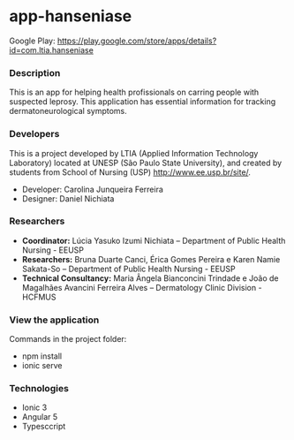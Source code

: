 # app-hanseniase

Google Play: https://play.google.com/store/apps/details?id=com.ltia.hanseniase

### Description

This is an app for helping health profissionals on carring people with suspected leprosy. This application has essential information for tracking dermatoneurological symptoms.

### Developers
This is a project developed by LTIA (Applied Information Technology Laboratory) located at UNESP (São Paulo State University), and created by students from School of Nursing (USP) http://www.ee.usp.br/site/.

* Developer: Carolina Junqueira Ferreira
* Designer: Daniel Nichiata

### Researchers
* **Coordinator:**  Lúcia Yasuko Izumi Nichiata – Department of Public Health Nursing - EEUSP 
* **Researchers:**  Bruna Duarte Canci, Érica Gomes Pereira e Karen Namie Sakata-So – Department of Public Health Nursing - EEUSP
* **Technical Consultancy:** Maria Ângela Bianconcini Trindade e João de Magalhães Avancini Ferreira Alves – Dermatology Clinic Division - HCFMUS 

### View the application
Commands in the project folder:

* npm install
* ionic serve

### Technologies 

* Ionic 3
* Angular 5
* Typesccript

